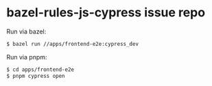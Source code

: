 # bazel-rules-js-cypress issue repo

Run via bazel:

```bash
$ bazel run //apps/frontend-e2e:cypress_dev
```

Run via pnpm:

```bash
$ cd apps/frontend-e2e
$ pnpm cypress open
```
